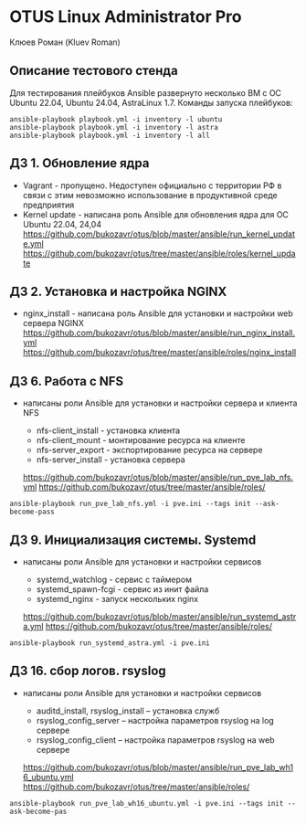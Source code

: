# OTUS Linux Administrator Pro

Клюев Роман (Kluev Roman)

## Описание тестового стенда

Для тестирования плейбуков Ansible развернуто несколько ВМ с ОС Ubuntu 22.04, Ubuntu 24.04, AstraLinux 1.7.
Команды запуска плейбуков:

```
ansible-playbook playbook.yml -i inventory -l ubuntu
ansible-playbook playbook.yml -i inventory -l astra
ansible-playbook playbook.yml -i inventory -l all
```

## ДЗ 1. Обновление ядра

- Vagrant - пропущено. Недоступен официально с территории РФ в связи с этим невозможно использование в продуктивной среде предприятия
- Kernel update - написана роль Ansible для обновления ядра для ОС Ubuntu 22.04, 24,04
  https://github.com/bukozavr/otus/blob/master/ansible/run_kernel_update.yml
  https://github.com/bukozavr/otus/tree/master/ansible/roles/kernel_update

## ДЗ 2. Установка и настройка NGINX

- nginx_install - написана роль Ansible для установки и настройки web сервера NGINX
  https://github.com/bukozavr/otus/blob/master/ansible/run_nginx_install.yml
  https://github.com/bukozavr/otus/tree/master/ansible/roles/nginx_install

## ДЗ 6. Работа с NFS

- написаны роли Ansible для установки и настройки сервера и клиента NFS
  * nfs-client_install - установка клиента
  * nfs-client_mount - монтирование ресурса на клиенте
  * nfs-server_export - экспортирование ресурса на сервере
  * nfs-server_install - установка сервера

  https://github.com/bukozavr/otus/blob/master/ansible/run_pve_lab_nfs.yml
  https://github.com/bukozavr/otus/tree/master/ansible/roles/

```
ansible-playbook run_pve_lab_nfs.yml -i pve.ini --tags init --ask-become-pass
```

## ДЗ 9. Инициализация системы. Systemd

- написаны роли Ansible для установки и настройки сервисов
  * systemd_watchlog - сервис с таймером
  * systemd_spawn-fcgi - сервис из инит файла
  * systemd_nginx - запуск нескольких nginx
  
  https://github.com/bukozavr/otus/blob/master/ansible/run_systemd_astra.yml
  https://github.com/bukozavr/otus/tree/master/ansible/roles/

```
ansible-playbook run_systemd_astra.yml -i pve.ini
```

## ДЗ 16. сбор логов. rsyslog

- написаны роли Ansible для установки и настройки сервисов
  * auditd_install, rsyslog_install – установка служб
  * rsyslog_config_server – настройка параметров rsyslog на log сервере
  * rsyslog_config_client – настройка параметров rsyslog на web сервере


  https://github.com/bukozavr/otus/blob/master/ansible/run_pve_lab_wh16_ubuntu.yml
  https://github.com/bukozavr/otus/tree/master/ansible/roles/

```
ansible-playbook run_pve_lab_wh16_ubuntu.yml -i pve.ini --tags init --ask-become-pas
```
